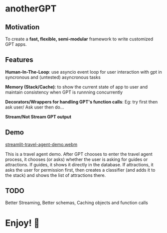 # anotherGPT

## Motivation
To create a **fast, flexible, semi-modular** framework to write customized GPT apps.

## Features

**Human-In-The-Loop**: use asyncio event loop for user interaction with gpt in syncronous and (untested) asyncronous tasks

**Memory (Stack/Cache)**: to show the current state of app to user and maintain consistency when GPT is runnning concurrently

**Decorators/Wrappers for handling GPT's function calls**: Eg: try first then ask user/ Ask user then do... 

**Stream/Not Stream GPT output** 

## Demo
[streamlit-travel-agent-demo.webm](https://github.com/edwardyqliu/anotherGPT/assets/114708188/9fbb0c8f-3b59-4815-91be-a5fc9e4cc3d7)


This is a travel agent demo. After GPT chooses to enter the travel agent process, it chooses (or asks) whether the user is asking for guides or attractions. If guides, it shows it directly in the database. If attractions, it asks the user for permission first, then creates a classifier (and adds it to the stack) and shows the list of attractions there.

## TODO
Better Streaming, Better schemas, Caching objects and function calls

# Enjoy! 🎈
